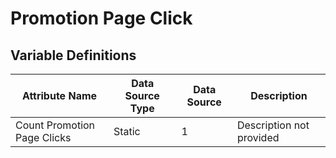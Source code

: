 # Promotion Page Click

### 

## Variable Definitions

| Attribute Name|Data Source Type|Data Source|Description|
| --- | --- | --- | --- |
|Count Promotion Page Clicks|Static|1|Description not provided|



